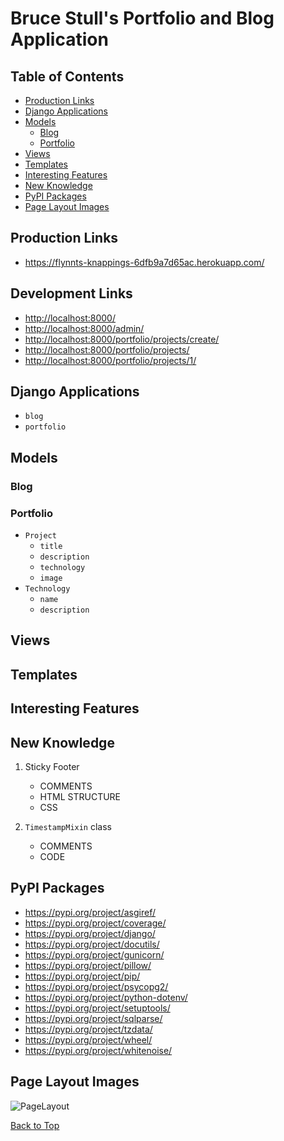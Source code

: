 # Bruce Stull's Portfolio and Blog Application

## Table of Contents

* [Production Links](#production-links)
* [Django Applications](#django-applications)
* [Models](#models)
    * [Blog](#blog)
    * [Portfolio](#portfolio)
* [Views](#views)
* [Templates](#templates)
* [Interesting Features](#interesting-features)
* [New Knowledge](#new-knowledge)
* [PyPI Packages](#pypi-packages)
* [Page Layout Images](#page-layout-images)

## Production Links

* <https://flynnts-knappings-6dfb9a7d65ac.herokuapp.com/>

## Development Links

* <http://localhost:8000/>
* <http://localhost:8000/admin/>
* <http://localhost:8000/portfolio/projects/create/>
* <http://localhost:8000/portfolio/projects/>
* <http://localhost:8000/portfolio/projects/1/>

## Django Applications

* `blog`
* `portfolio`

## Models

### Blog

### Portfolio

* `Project`
    * `title`
    * `description`
    * `technology`
    * `image`
* `Technology`
    * `name`
    * `description`

## Views

## Templates

## Interesting Features

## New Knowledge

1. Sticky Footer
    * COMMENTS
    * HTML STRUCTURE
    * CSS

1. `TimestampMixin` class
    * COMMENTS
    * CODE

## PyPI Packages

* <https://pypi.org/project/asgiref/>
* <https://pypi.org/project/coverage/>
* <https://pypi.org/project/django/>
* <https://pypi.org/project/docutils/>
* <https://pypi.org/project/gunicorn/>
* <https://pypi.org/project/pillow/>
* <https://pypi.org/project/pip/>
* <https://pypi.org/project/psycopg2/>
* <https://pypi.org/project/python-dotenv/>
* <https://pypi.org/project/setuptools/>
* <https://pypi.org/project/sqlparse/>
* <https://pypi.org/project/tzdata/>
* <https://pypi.org/project/wheel/>
* <https://pypi.org/project/whitenoise/>

## Page Layout Images

![PageLayout](https://github.com/brucestull/bruce-stull/assets/47562501/07366f46-bd1f-4776-9f97-2400c38719b3)

[Back to Top](#bruce-stulls-portfolio-and-blog-application)